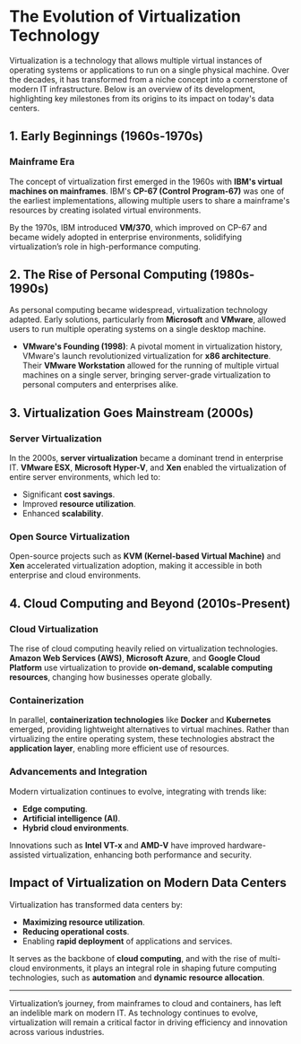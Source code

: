 # The Evolution of Virtualization Technology

Virtualization is a technology that allows multiple virtual instances of operating systems or applications to run on a single physical machine. Over the decades, it has transformed from a niche concept into a cornerstone of modern IT infrastructure. Below is an overview of its development, highlighting key milestones from its origins to its impact on today's data centers.

## 1. Early Beginnings (1960s-1970s)

### Mainframe Era  
The concept of virtualization first emerged in the 1960s with **IBM's virtual machines on mainframes**. IBM's **CP-67 (Control Program-67)** was one of the earliest implementations, allowing multiple users to share a mainframe's resources by creating isolated virtual environments.  

By the 1970s, IBM introduced **VM/370**, which improved on CP-67 and became widely adopted in enterprise environments, solidifying virtualization’s role in high-performance computing.

## 2. The Rise of Personal Computing (1980s-1990s)

As personal computing became widespread, virtualization technology adapted. Early solutions, particularly from **Microsoft** and **VMware**, allowed users to run multiple operating systems on a single desktop machine.

- **VMware's Founding (1998)**: A pivotal moment in virtualization history, VMware's launch revolutionized virtualization for **x86 architecture**. Their **VMware Workstation** allowed for the running of multiple virtual machines on a single server, bringing server-grade virtualization to personal computers and enterprises alike.

## 3. Virtualization Goes Mainstream (2000s)

### Server Virtualization  
In the 2000s, **server virtualization** became a dominant trend in enterprise IT. **VMware ESX**, **Microsoft Hyper-V**, and **Xen** enabled the virtualization of entire server environments, which led to:
- Significant **cost savings**.
- Improved **resource utilization**.
- Enhanced **scalability**.

### Open Source Virtualization  
Open-source projects such as **KVM (Kernel-based Virtual Machine)** and **Xen** accelerated virtualization adoption, making it accessible in both enterprise and cloud environments.

## 4. Cloud Computing and Beyond (2010s-Present)

### Cloud Virtualization  
The rise of cloud computing heavily relied on virtualization technologies. **Amazon Web Services (AWS)**, **Microsoft Azure**, and **Google Cloud Platform** use virtualization to provide **on-demand, scalable computing resources**, changing how businesses operate globally.

### Containerization  
In parallel, **containerization technologies** like **Docker** and **Kubernetes** emerged, providing lightweight alternatives to virtual machines. Rather than virtualizing the entire operating system, these technologies abstract the **application layer**, enabling more efficient use of resources.

### Advancements and Integration  
Modern virtualization continues to evolve, integrating with trends like:
- **Edge computing**.
- **Artificial intelligence (AI)**.
- **Hybrid cloud environments**.

Innovations such as **Intel VT-x** and **AMD-V** have improved hardware-assisted virtualization, enhancing both performance and security.

## Impact of Virtualization on Modern Data Centers

Virtualization has transformed data centers by:
- **Maximizing resource utilization**.
- **Reducing operational costs**.
- Enabling **rapid deployment** of applications and services.

It serves as the backbone of **cloud computing**, and with the rise of multi-cloud environments, it plays an integral role in shaping future computing technologies, such as **automation** and **dynamic resource allocation**.

---

Virtualization’s journey, from mainframes to cloud and containers, has left an indelible mark on modern IT. As technology continues to evolve, virtualization will remain a critical factor in driving efficiency and innovation across various industries.
